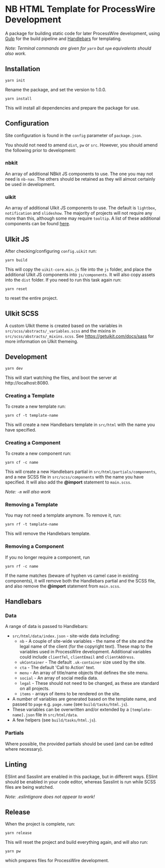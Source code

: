 # NB HTML Template for ProcessWire Development

A package for building static code for later ProcessWire development, using [Gulp](https://gulpjs.com) for the build pipeline and [Handlebars](https://handlebarsjs.com/) for templating.

*Note: Terminal commands are given for `yarn` but `npm` equivalents should also work.*

## Installation

	yarn init

Rename the package, and set the version to 1.0.0.

	yarn install

This will install all dependencies and prepare the package for use.

## Configuration
Site configuration is found in the `config` parameter of `package.json`.

You should not need to amend `dist`, `pw` or `src`. However, you should amend the following prior to development:

### nbkit
An array of additional NBkit JS components to use. The one you may not need is `nb-nav`. The others should be retained as they will almost certainly be used in development.

### uikit
An array of additional UIkit JS components to use. The default is `lightbox`, `notification` and `slideshow`.
The majority of projects will not require any more than this, although some may require `tooltip`.
A list of these additional components can be found [here](https://github.com/uikit/uikit/tree/develop/src/js/components).

## UIkit JS

After checking/configuring `config.uikit` run:

	yarn build

This will copy the `uikit-core.min.js` file into the `js` folder, and place the additional UIkit JS components into `js/components`. It will also copy assets into the `dist` folder. If you need to run this task again run:

	yarn reset

to reset the entire project.

## UIkit SCSS
A custom UIkit theme is created based on the variables in `src/scss/abstracts/_variables.scss` and the mixins in `src/scss/abstracts/_mixins.scss`. See https://getuikit.com/docs/sass for more information on UIkit themeing.

## Development

	yarn dev

This will start watching the files, and boot the server at http://localhost:8080.

### Creating a Template
To create a new template run:

	yarn cf -t template-name

This will create a new Handlebars template in `src/html` with the name you have specified.

### Creating a Component
To create a new component run:

	yarn cf -c name

This will create a new Handlebars partial in `src/html/partials/components`, and a new SCSS file in `src/scss/components` with the name you have specified. It will also add the **@import** statement to `main.scss`.

*Note: `-m` will also work*

### Removing a Template
You may not need a template anymore. To remove it, run:

	yarn rf -t template-name

This will remove the Handlebars template.

### Removing a Component
If you no longer require a component, run

	yarn rf -c name

If the name matches (beware of hyphen vs camel case in existing components), it will remove both the Handlebars partial and the SCSS file, and also remove the **@import** statement from `main.scss`.

## Handlebars

### Data
A range of data is passed to Handlebars:

* `src/html/data/index.json` - site-wide data including:
	* `nb` - A couple of site-wide variables - the name of the site and the legal name of the client (for the copyright text). These map to the variables used in ProcessWire development. Additional variables could include `clientTel`, `clientEmail` and `clientAddress`.
	* `ukContainer` - The default `.uk-container` size used by the site.
	* `cta` - The default 'Call to Action' text.
	* `menu` - An array of title/name objects that defines the site menu.
	* `social` - An array of social media data.
	* `legal` - These should not need to be changed, as these are standard on all projects.
	* `items` - arrays of items to be rendered on the site.
* A number of variables are generated based on the template name, and passed to `page` e.g. `page.name` (see `build/tasks/html.js`).
* These variables can be overwritten and/or extended by a `[template-name].json` file in `src/html/data`.
* A few helpers (see `build/tasks/html.js`).

### Partials
Where possible, the provided partials should be used (and can be edited where necessary).

## Linting
ESlint and Sasslint are enabled in this package, but in different ways. ESlint should be enabled in your code editor, whereas Sasslint is run while SCSS files are being watched.

*Note: .eslintignore does not appear to work!*

## Release
When the project is complete, run:

	yarn release

This will reset the project and build everything again, and will also run:

	yarn pw

which prepares files for ProcessWire development.
